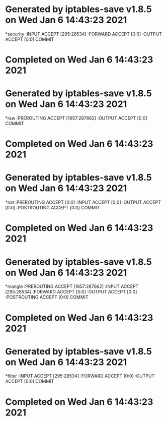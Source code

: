 # Generated by iptables-save v1.8.5 on Wed Jan  6 14:43:23 2021
*security
:INPUT ACCEPT [295:28534]
:FORWARD ACCEPT [0:0]
:OUTPUT ACCEPT [0:0]
COMMIT
# Completed on Wed Jan  6 14:43:23 2021
# Generated by iptables-save v1.8.5 on Wed Jan  6 14:43:23 2021
*raw
:PREROUTING ACCEPT [1957:287662]
:OUTPUT ACCEPT [0:0]
COMMIT
# Completed on Wed Jan  6 14:43:23 2021
# Generated by iptables-save v1.8.5 on Wed Jan  6 14:43:23 2021
*nat
:PREROUTING ACCEPT [0:0]
:INPUT ACCEPT [0:0]
:OUTPUT ACCEPT [0:0]
:POSTROUTING ACCEPT [0:0]
COMMIT
# Completed on Wed Jan  6 14:43:23 2021
# Generated by iptables-save v1.8.5 on Wed Jan  6 14:43:23 2021
*mangle
:PREROUTING ACCEPT [1957:287662]
:INPUT ACCEPT [295:28534]
:FORWARD ACCEPT [0:0]
:OUTPUT ACCEPT [0:0]
:POSTROUTING ACCEPT [0:0]
COMMIT
# Completed on Wed Jan  6 14:43:23 2021
# Generated by iptables-save v1.8.5 on Wed Jan  6 14:43:23 2021
*filter
:INPUT ACCEPT [295:28534]
:FORWARD ACCEPT [0:0]
:OUTPUT ACCEPT [0:0]
COMMIT
# Completed on Wed Jan  6 14:43:23 2021
